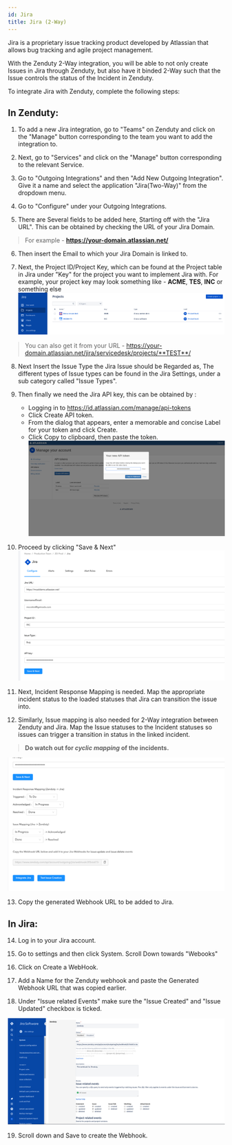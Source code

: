 ```yaml
---
id: Jira
title: Jira (2-Way)
---
```

Jira is a proprietary issue tracking product developed by Atlassian that allows bug tracking and agile project management.

With the Zenduty 2-Way integration, you will be able to not only create Issues in Jira through Zenduty, but also have it binded 2-Way such that the Issue controls the status of the Incident in Zenduty.

To integrate Jira with Zenduty, complete the following steps:

## In Zenduty:

1. To add a new Jira integration, go to "Teams" on Zenduty and click on the "Manage" button corresponding to the team you want to add the integration to.

2. Next, go to "Services" and click on the "Manage" button corresponding to the relevant Service.

3. Go to "Outgoing Integrations" and then "Add New Outgoing Integration". Give it a name and select the application "Jira(Two-Way)" from the dropdown menu.

4. Go to "Configure" under your Outgoing Integrations.

5. There are Several fields to be added here, Starting off with the "Jira URL". This can be obtained by checking the URL of your Jira Domain.
>For example - **https://your-domain.atlassian.net/**

6. Then insert the Email to which your Jira Domain is linked to.

7. Next, the Project ID/Project Key, which can be found at the Project table in Jira under "Key" for the project you want to implement Jira with. For example, your project key may look something like - **ACME**, **TES**, **INC** or something else
![](/img/Integrations/Jira/4.png)
>You can also get it from your URL - https://your-domain.atlassian.net/jira/servicedesk/projects/**TEST**/

8. Next Insert the Issue Type the Jira Issue should be Regarded as, The different types of Issue types can be found in the Jira Settings, under a sub category called "Issue Types".

9. Then finally we need the Jira API key, this can be obtained by :
    * Logging in to https://id.atlassian.com/manage/api-tokens
    * Click Create API token.
    * From the dialog that appears, enter a memorable and concise Label for your token and click Create.
    * Click Copy to clipboard, then paste the token.
![](/img/Integrations/Jira/1.png)

10. Proceed by clicking "Save & Next"
![](/img/Integrations/Jira/5.png)
11. Next, Incident Response Mapping is needed. Map the appropriate incident status to the loaded statuses that Jira can transition the issue into.

12. Similarly, Issue mapping is also needed for 2-Way integration between Zenduty and Jira. Map the Issue statuses to the Incident statuses so issues can trigger a transition in status in the linked incident.
>__Do watch out for _cyclic mapping_ of the incidents.__

![](/img/Integrations/Jira/2.png)

13. Copy the generated Webhook URL to be added to Jira.

## In Jira:

14. Log in to your Jira account.

15. Go to settings and then click System. Scroll Down towards "Webooks"

16. Click on Create a WebHook.

17. Add a Name for the Zenduty webhook and paste the Generated Webhook URL that was copied earlier.

18. Under "Issue related Events" make sure the "Issue Created" and "Issue Updated" checkbox is ticked.

![](/img/Integrations/Jira/3.png)

19. Scroll down and Save to create the Webhook.





